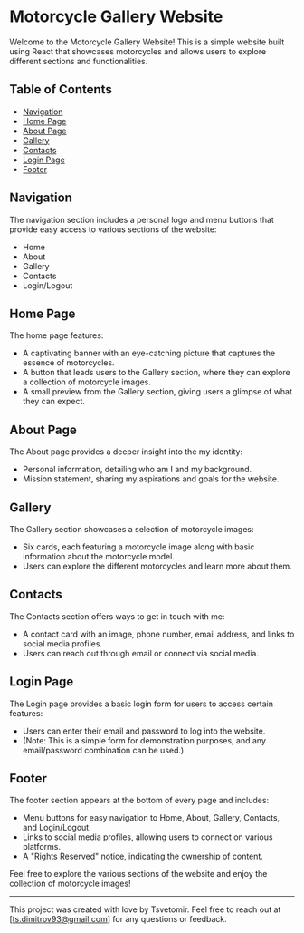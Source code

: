 # Motorcycle Gallery Website

Welcome to the Motorcycle Gallery Website! This is a simple website built using React that showcases motorcycles and allows users to explore different sections and functionalities.

## Table of Contents

- [Navigation](#navigation)
- [Home Page](#home-page)
- [About Page](#about-page)
- [Gallery](#gallery)
- [Contacts](#contacts)
- [Login Page](#login-page)
- [Footer](#footer)

## Navigation

The navigation section includes a personal logo and menu buttons that provide easy access to various sections of the website:
- Home
- About
- Gallery
- Contacts
- Login/Logout

## Home Page

The home page features:
- A captivating banner with an eye-catching picture that captures the essence of motorcycles.
- A button that leads users to the Gallery section, where they can explore a collection of motorcycle images.
- A small preview from the Gallery section, giving users a glimpse of what they can expect.

## About Page

The About page provides a deeper insight into the my identity:
- Personal information, detailing who am I and my background.
- Mission statement, sharing my aspirations and goals for the website.

## Gallery

The Gallery section showcases a selection of motorcycle images:
- Six cards, each featuring a motorcycle image along with basic information about the motorcycle model.
- Users can explore the different motorcycles and learn more about them.

## Contacts

The Contacts section offers ways to get in touch with me:
- A contact card with an image, phone number, email address, and links to social media profiles.
- Users can reach out through email or connect via social media.

## Login Page

The Login page provides a basic login form for users to access certain features:
- Users can enter their email and password to log into the website.
- (Note: This is a simple form for demonstration purposes, and any email/password combination can be used.)

## Footer

The footer section appears at the bottom of every page and includes:
- Menu buttons for easy navigation to Home, About, Gallery, Contacts, and Login/Logout.
- Links to social media profiles, allowing users to connect on various platforms.
- A "Rights Reserved" notice, indicating the ownership of content.

Feel free to explore the various sections of the website and enjoy the collection of motorcycle images!

---

This project was created with love by Tsvetomir. Feel free to reach out at [ts.dimitrov93@gmail.com] for any questions or feedback.